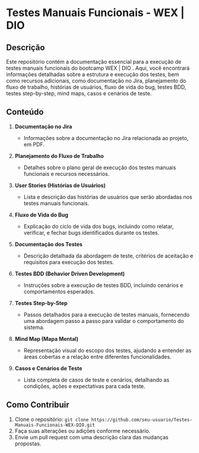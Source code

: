 # Testes Manuais Funcionais - WEX | DIO

## Descrição

Este repositório contém a documentação essencial para a execução de testes manuais funcionais do bootcamp WEX | DIO . Aqui, você encontrará informações detalhadas sobre a estrutura e execução dos testes, bem como recursos adicionais, como documentação no Jira, planejamento do fluxo de trabalho, histórias de usuários, fluxo de vida do bug, testes BDD, testes step-by-step, mind maps, casos e cenários de teste.

## Conteúdo

1. **Documentação no Jira**
   - Informações sobre a documentação no Jira relacionada ao projeto, em PDF.

2. **Planejamento do Fluxo de Trabalho**
   - Detalhes sobre o plano geral de execução dos testes manuais funcionais e recursos necessários.

3. **User Stories (Histórias de Usuários)**
   - Lista e descrição das histórias de usuários que serão abordadas nos testes manuais funcionais.

4. **Fluxo de Vida do Bug**
   - Explicação do ciclo de vida dos bugs, incluindo como relatar, verificar, e fechar bugs identificados durante os testes.

5. **Documentação dos Testes**
   - Descrição detalhada da abordagem de teste, critérios de aceitação e requisitos para execução dos testes.

6. **Testes BDD (Behavior Driven Development)**
   - Instruções sobre a execução de testes BDD, incluindo cenários e comportamentos esperados.

7. **Testes Step-by-Step**
   - Passos detalhados para a execução de testes manuais, fornecendo uma abordagem passo a passo para validar o comportamento do sistema.

8. **Mind Map (Mapa Mental)**
   - Representação visual do escopo dos testes, ajudando a entender as áreas cobertas e a relação entre diferentes funcionalidades.

9. **Casos e Cenários de Teste**
   - Lista completa de casos de teste e cenários, detalhando as condições, ações e expectativas para cada teste.

## Como Contribuir

1. Clone o repositório: `git clone https://github.com/seu-usuario/Testes-Manuais-Funcionais-WEX-DIO.git`
2. Faça suas alterações ou adições conforme necessário.
3. Envie um pull request com uma descrição clara das mudanças propostas.

